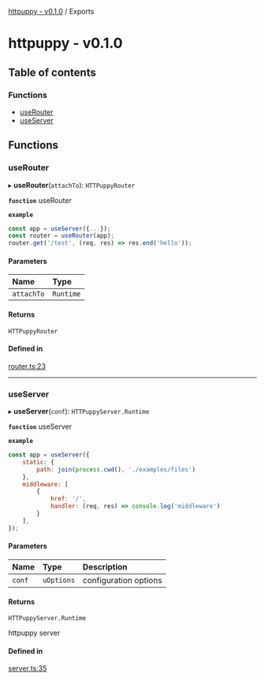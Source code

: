 [httpuppy - v0.1.0](README.md) / Exports

# httpuppy - v0.1.0

## Table of contents

### Functions

- [useRouter](modules.md#userouter)
- [useServer](modules.md#useserver)

## Functions

### useRouter

▸ **useRouter**(`attachTo`): `HTTPuppyRouter`

**`function`** useRouter

**`example`**
```javascript
const app = useServer({...});
const router = useRouter(app);
router.get('/test', (req, res) => res.end('hello'));
```

#### Parameters

| Name | Type |
| :------ | :------ |
| `attachTo` | `Runtime` |

#### Returns

`HTTPuppyRouter`

#### Defined in

[router.ts:23](https://github.com/abschill/httpuppy/blob/ba68af0/src/router.ts#L23)

___

### useServer

▸ **useServer**(`conf`): `HTTPuppyServer.Runtime`

**`function`** useServer

**`example`**
```javascript
const app = useServer({
	static: {
		path: join(process.cwd(), './examples/files')
	},
	middleware: [
		{
			href: '/',
			handler: (req, res) => console.log('middleware')
		}
	],
});
```

#### Parameters

| Name | Type | Description |
| :------ | :------ | :------ |
| `conf` | `uOptions` | configuration options |

#### Returns

`HTTPuppyServer.Runtime`

httpuppy server

#### Defined in

[server.ts:35](https://github.com/abschill/httpuppy/blob/ba68af0/src/server.ts#L35)
